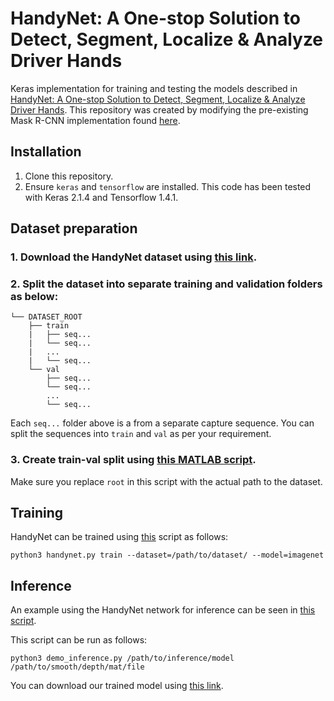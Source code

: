 # HandyNet: A One-stop Solution to Detect, Segment, Localize & Analyze Driver Hands

Keras implementation for training and testing the models described in [HandyNet: A One-stop Solution to Detect, Segment, Localize & Analyze Driver Hands](http://cvrr.ucsd.edu/publications/2018/handynet.pdf).
This repository was created by modifying the pre-existing Mask R-CNN implementation found [here](https://github.com/matterport/Mask_RCNN). 

## Installation
1) Clone this repository.
2) Ensure `keras` and `tensorflow` are installed. This code has been tested with Keras 2.1.4 and Tensorflow 1.4.1.

## Dataset preparation
### 1. Download the HandyNet dataset using [this link](https://drive.google.com/open?id=1wV8gmTgap24MTFxCqno4_TLiB-3YPcc-). 

### 2. Split the dataset into separate training and validation folders as below:
```plain
└── DATASET_ROOT
    ├── train
    |   ├── seq...
    |   └── seq...
    |   ...
    |   └── seq...
    └── val
        ├── seq...
        └── seq...
        ...
        └── seq...
```
Each `seq...` folder above is a from a separate capture sequence. You can split the sequences into `train` and `val` as per your requirement.

### 3. Create train-val split using [this MATLAB script](https://github.com/arangesh/HandyNet/blob/master/prepare_data.m).
Make sure you replace `root` in this script with the actual path to the dataset.

## Training
HandyNet can be trained using [this](https://github.com/arangesh/HandyNet/blob/master/scripts/handynet.py) script as follows:

```shell
python3 handynet.py train --dataset=/path/to/dataset/ --model=imagenet
```

## Inference
An example using the HandyNet network for inference can be seen in [this script](https://github.com/arangesh/HandyNet/blob/master/scripts/demo_inference.py).

This script can be run as follows:
```shell
python3 demo_inference.py /path/to/inference/model /path/to/smooth/depth/mat/file
```
You can download our trained model using [this link](https://drive.google.com/open?id=1VU7F4r8Wwi2gDnym41WtyGm9MbkNNnSY).
